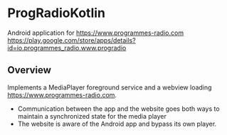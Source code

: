 ProgRadioKotlin
=========

Android application for https://www.programmes-radio.com
https://play.google.com/store/apps/details?id=io.programmes_radio.www.progradio

Overview
--------------

Implements a MediaPlayer foreground service and a webview loading https://www.programmes-radio.com.

- Communication between the app and the website goes both ways to maintain a synchronized state for the media player
- The website is aware of the Android app and bypass its own player.
